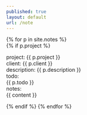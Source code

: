 ```yaml
---
published: true
layout: default
url: /note
---
```

{% for p in site.notes %}   
{% if p.project %}

  project: {{ p.project }}  
  client: {{ p.client }}  
  description: {{ p.description }}  
  todo:  
  {{ p.todo }}  
  notes:    
  {{ content }}  

{% endif %}
{% endfor %}
